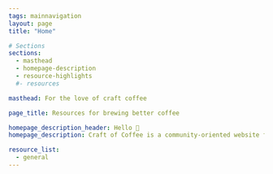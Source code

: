 ```yaml
---
tags: mainnavigation
layout: page
title: "Home"

# Sections
sections:
  - masthead
  - homepage-description
  - resource-highlights
  #- resources

masthead: For the love of craft coffee

page_title: Resources for brewing better coffee

homepage_description_header: Hello 👋
homepage_description: Craft of Coffee is a community-oriented website for learning all about coffee. Our mission is to help coffee enthusiasts of any skill level easily find the information that they need.

resource_list:
  - general
---
```

